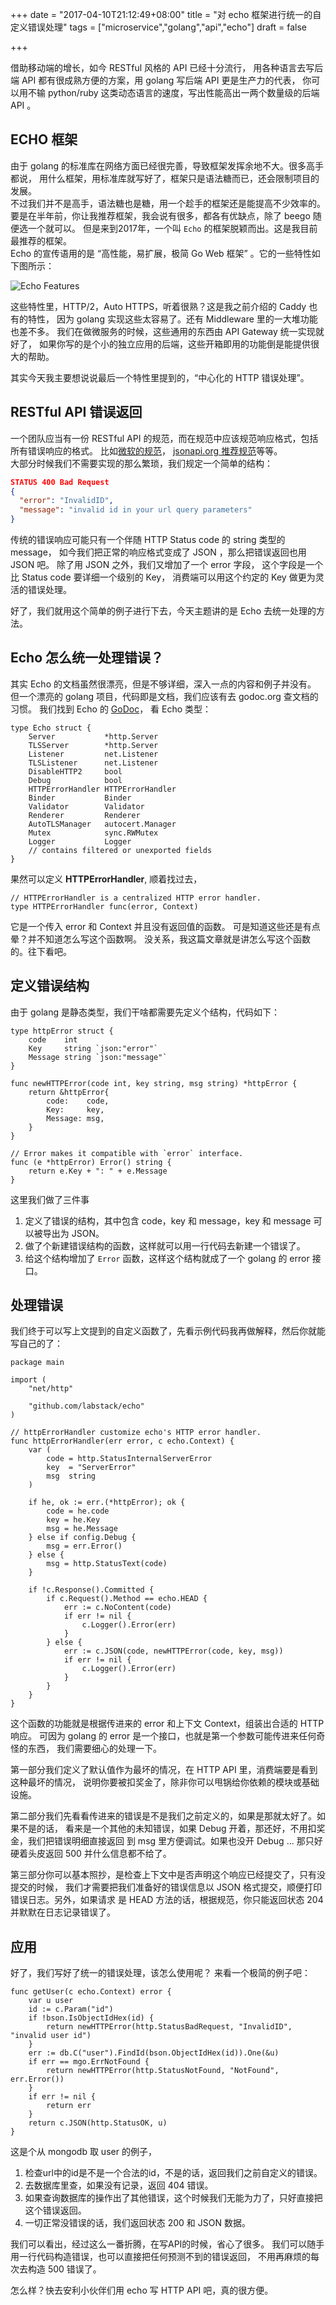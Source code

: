 +++
date = "2017-04-10T21:12:49+08:00"
title = "对 echo 框架进行统一的自定义错误处理"
tags = ["microservice","golang","api","echo"]
draft = false

+++

借助移动端的增长，如今 RESTful 风格的 API 已经十分流行，
用各种语言去写后端 API 都有很成熟方便的方案，用 golang 写后端 API 更是生产力的代表，
你可以用不输 python/ruby 这类动态语言的速度，写出性能高出一两个数量级的后端 API 。

## ECHO 框架
由于 golang 的标准库在网络方面已经很完善，导致框架发挥余地不大。很多高手都说，
用什么框架，用标准库就写好了，框架只是语法糖而已，还会限制项目的发展。  
不过我们并不是高手，语法糖也是糖，用一个趁手的框架还是能提高不少效率的。  
要是在半年前，你让我推荐框架，我会说有很多，都各有优缺点，除了 beego 随便选一个就可以。
但是来到2017年，一个叫 `Echo` 的框架脱颖而出。这是我目前最推荐的框架。  
Echo 的宣传语用的是 “高性能，易扩展，极简 Go Web 框架” 。它的一些特性如下图所示：

![Echo Features](https://static.crandom.com/tech/echo.png)

这些特性里，HTTP/2，Auto HTTPS，听着很熟？这是我之前介绍的 Caddy 也有的特性，
因为 golang 实现这些太容易了。还有 Middleware 里的一大堆功能也差不多。
我们在做微服务的时候，这些通用的东西由 API Gateway 统一实现就好了，
如果你写的是个小的独立应用的后端，这些开箱即用的功能倒是能提供很大的帮助。

其实今天我主要想说说最后一个特性里提到的，“中心化的 HTTP 错误处理”。

## RESTful API 错误返回
一个团队应当有一份 RESTful API 的规范，而在规范中应该规范响应格式，包括所有错误响应的格式。
比如[微软的规范](https://github.com/Microsoft/api-guidelines/blob/master/Guidelines.md#710-response-formats)，
[jsonapi.org 推荐规范](http://jsonapi.org/format/upcoming/#errors)等等。  
大部分时候我们不需要实现的那么繁琐，我们规定一个简单的结构：
```json
STATUS 400 Bad Request
{
  "error": "InvalidID",
  "message": "invalid id in your url query parameters"
}
```
传统的错误响应可能只有一个伴随 HTTP Status code 的 string 类型的 message，
如今我们把正常的响应格式变成了 JSON ，那么把错误返回也用 JSON 吧。
除了用 JSON 之外，我们又增加了一个 error 字段，
这个字段是一个比 Status code 要详细一个级别的 Key，
消费端可以用这个约定的 Key 做更为灵活的错误处理。

好了，我们就用这个简单的例子进行下去，今天主题讲的是 Echo 去统一处理的方法。

## Echo 怎么统一处理错误？
其实 Echo 的文档虽然很漂亮，但是不够详细，深入一点的内容和例子并没有。
但一个漂亮的 golang 项目，代码即是文档，我们应该有去 godoc.org 查文档的习惯。
我们找到 Echo 的 [GoDoc](https://godoc.org/github.com/labstack/echo#Echo)，
看 Echo 类型：
```golang
type Echo struct {
    Server           *http.Server
    TLSServer        *http.Server
    Listener         net.Listener
    TLSListener      net.Listener
    DisableHTTP2     bool
    Debug            bool
    HTTPErrorHandler HTTPErrorHandler
    Binder           Binder
    Validator        Validator
    Renderer         Renderer
    AutoTLSManager   autocert.Manager
    Mutex            sync.RWMutex
    Logger           Logger
    // contains filtered or unexported fields
}
```
果然可以定义 **HTTPErrorHandler**, 顺着找过去，
```golang
// HTTPErrorHandler is a centralized HTTP error handler.
type HTTPErrorHandler func(error, Context)
```
它是一个传入 error 和 Context 并且没有返回值的函数。
可是知道这些还是有点晕？并不知道怎么写这个函数啊。
没关系，我这篇文章就是讲怎么写这个函数的。往下看吧。

## 定义错误结构
由于 golang 是静态类型，我们干啥都需要先定义个结构，代码如下：
```golang
type httpError struct {
    code    int
    Key     string `json:"error"`
    Message string `json:"message"`
}

func newHTTPError(code int, key string, msg string) *httpError {
    return &httpError{
        code:    code,
        Key:     key,
        Message: msg,
    }
}

// Error makes it compatible with `error` interface.
func (e *httpError) Error() string {
    return e.Key + ": " + e.Message
}
```
这里我们做了三件事

1. 定义了错误的结构，其中包含 code，key 和 message，key 和 message 可以被导出为 JSON。
2. 做了个新建错误结构的函数，这样就可以用一行代码去新建一个错误了。
3. 给这个结构增加了 `Error` 函数，这样这个结构就成了一个 golang 的 error 接口。

## 处理错误
我们终于可以写上文提到的自定义函数了，先看示例代码我再做解释，然后你就能写自己的了：
```golang
package main

import (
    "net/http"

    "github.com/labstack/echo"
)

// httpErrorHandler customize echo's HTTP error handler.
func httpErrorHandler(err error, c echo.Context) {
    var (
        code = http.StatusInternalServerError
        key  = "ServerError"
        msg  string
    )

    if he, ok := err.(*httpError); ok {
        code = he.code
        key = he.Key
        msg = he.Message
    } else if config.Debug {
        msg = err.Error()
    } else {
        msg = http.StatusText(code)
    }

    if !c.Response().Committed {
        if c.Request().Method == echo.HEAD {
            err := c.NoContent(code)
            if err != nil {
                c.Logger().Error(err)
            }
        } else {
            err := c.JSON(code, newHTTPError(code, key, msg))
            if err != nil {
                c.Logger().Error(err)
            }
        }
    }
}
```
这个函数的功能就是根据传进来的 error 和上下文 Context，组装出合适的 HTTP 响应。
可因为 golang 的 error 是一个接口，也就是第一个参数可能传进来任何奇怪的东西，
我们需要细心的处理一下。

第一部分我们定义了默认值作为最坏的情况，在 HTTP API 里，消费端要是看到这种最坏的情况，
说明你要被扣奖金了，除非你可以甩锅给你依赖的模块或基础设施。

第二部分我们先看看传进来的错误是不是我们之前定义的，如果是那就太好了。如果不是的话，
看来是一个其他的未知错误，如果 Debug 开着，那还好，不用扣奖金，我们把错误明细直接返回
到 msg 里方便调试。如果也没开 Debug ... 那只好硬着头皮返回 500 并什么信息都不给了。

第三部分你可以基本照抄，是检查上下文中是否声明这个响应已经提交了，只有没提交的时候，
我们才需要把我们准备好的错误信息以 JSON 格式提交，顺便打印错误日志。另外，如果请求
是 HEAD 方法的话，根据规范，你只能返回状态 204 并默默在日志记录错误了。

## 应用
好了，我们写好了统一的错误处理，该怎么使用呢？ 来看一个极简的例子吧：
```golang
func getUser(c echo.Context) error {
    var u user
    id := c.Param("id")
    if !bson.IsObjectIdHex(id) {
        return newHTTPError(http.StatusBadRequest, "InvalidID", "invalid user id")
    }
    err := db.C("user").FindId(bson.ObjectIdHex(id)).One(&u)
    if err == mgo.ErrNotFound {
        return newHTTPError(http.StatusNotFound, "NotFound", err.Error())
    }
    if err != nil {
        return err
    }
    return c.JSON(http.StatusOK, u)
}
```
这是个从 mongodb 取 user 的例子，

1. 检查url中的id是不是一个合法的id，不是的话，返回我们之前自定义的错误。
2. 去数据库里查，如果没有记录，返回 404 错误。
3. 如果查询数据库的操作出了其他错误，这个时候我们无能为力了，只好直接把这个错误返回。
4. 一切正常没错误的话，我们返回状态 200 和 JSON 数据。

我们可以看出，经过这么一番折腾，在写API的时候，省心了很多。
我们可以随手用一行代码构造错误，也可以直接把任何预测不到的错误返回，
不用再麻烦的每次去构造 500 错误了。

怎么样？快去安利小伙伴们用 echo 写 HTTP API 吧，真的很方便。
